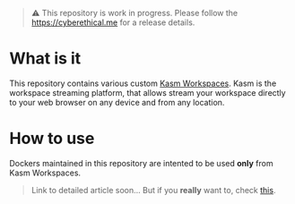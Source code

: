 > ⚠️ This repository is work in progress. Please follow the https://cyberethical.me for a release details.

# What is it

This repository contains various custom [Kasm Workspaces](https://kasmweb.com/). Kasm is the workspace streaming platform, that allows
stream your workspace directly to your web browser on any device and from any location.

# How to use

Dockers maintained in this repository are intented to be used **only** from Kasm Workspaces.
> Link to detailed article soon...
> But if you **really** want to, check [this](https://kasmweb.com/docs/latest/how_to/building_images.html).



